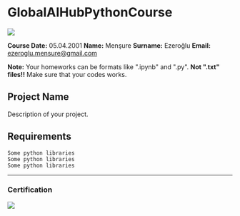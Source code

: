 # GlobalAIHubPythonCourse
![](img/newlogo.png)

**Course Date:** 05.04.2001 
**Name:** Menşure
**Surname:** Ezeroğlu 
**Email:** ezeroglu.mensure@gmail.com  

**Note:** Your homeworks can be formats like ".ipynb" and ".py". **Not ".txt" files!!** Make sure that your codes works.  

## Project Name
Description of your project.

## Requirements
```
Some python libraries
Some python libraries
Some python libraries
```
---

### Certification
![](img/TopLearnerCertificate.png)

